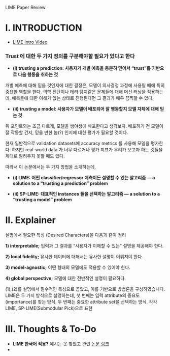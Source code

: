 
LIME Paper Review

# I. INTRODUCTION

-  [LIME Intro Video](https://youtu.be/hUnRCxnydCc)

### Trust 에 대한 두 가지 정의를 구분해야할 필요가 있다고 한다

- **(i) trusting a prediction: 사용자가 개별 예측을 충분히 믿어서 “trust”를 기반으로 다음 행동을 취하는 것**

개별 예측에 대해 믿을 것인지에 대한 결정은, 모델이 의사결정 과정에 사용될 때에 특히 중요한 역할을 한다. 의학 진단이나 테러 탐지같은 문제들에 대해 머신 러닝을 적용하는데, 예측들에 대한 이해가 없는 상태로 진행된다면 그 결과가 매우 끔찍할 수 있다.

  - **(ii) trusting a model: 사용자가 모델이 배포되어 잘 행동할지 모델 자체에 대해 믿는 것**

위 포인트와는 조금 다르게, 모델을 쌩야생에 배포한다고 생각보자. 배포하기 전 모델이 잘 작동할 건지, 믿을 만한 놈(?) 인지에 대한 평가가 필요할 것이다.

현재 일반적으로 validation datasets에 accuracy metrics 를 사용해 모델을 평가한다. 하지만 real-world data 가 너무 다르거나 평가 지표가 우리가 보고자 하는 것들을 제대로 알려주지 못할 때도 있다. 

따라서 이 논문에서는 두 가지 방법을 소개하는데, 

- **(i) LIME: 어떤 classifier/regressor 예측이든 설명할 수 있는 알고리즘 — a solution to a “trusting a prediction” problem**

- **(ii) SP-LIME: 대표적인 instances 들을 선택하는 알고리즘 — a solution to a “trusting a model” problem**


# II. Explainer

설명에서 필요한 특성 (Desired Characters)을 다음과 같이 정리

**1) interpretable;**  입력과 그 결과를 “사용자가 이해할 수 있는” 설명을 제공해야 한다.

**2) local fidelity;**  유사한 데이터에 대해서는 유사한 설명이 이뤄져야 한다.

**3) model-agnostic;**  어떤 형태의 모델에도 적용할 수 있어야 한다. 

**4) global perspective;**  모델에 대한 전반적인 설명이 필요하다.

(1),(2)를 설명에서 필수적인 특성으로 꼽았고, 이를 기반으로 방법론을 구성하였습니다. 
LIME은 두 가지 방식으로 설명하는데, 첫 번째는 입력 attribute의 중요도(importance)를 찾는 방식. 두 번째는 중요한 attribute set을 선택하는 방식. 각각 LIME, SP-LIME(Submodular Pick)으로 표현







# III. Thoughts & To-Do

- **LIME 한국어 적용?** 예시는 못 찾았고 관련 [논문 링크](https://www.kci.go.kr/kciportal/ci/sereArticleSearch/ciSereArtiView.kci?sereArticleSearchBean.artiId=ART002787808)
- 
